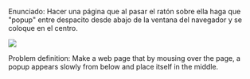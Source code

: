 Enunciado:
Hacer una página que al pasar el ratón sobre ella haga que "popup" entre despacito desde abajo de la ventana del navegador y se coloque en el centro.

![](https://files.gitbook.com/v0/b/gitbook-28427.appspot.com/o/assets%2F-MWwxJ68y05F115J-zJ5%2Fsync%2F0afc3635e1ffb8a59096426075d99dd6c3ca6459.png?generation=1617004309650834&alt=media)

Problem definition:
Make a web page that by mousing over the page, a popup appears slowly from below and place itself in the middle.
